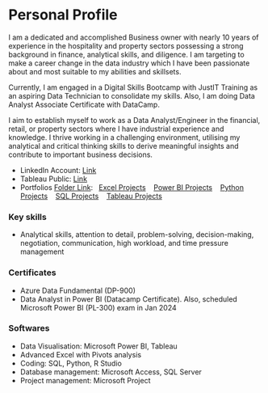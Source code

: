# Personal Profile #
I am a dedicated and accomplished Business owner with nearly 10 years of experience in the hospitality and property sectors possessing a strong background in finance, analytical skills, and diligence. I am targeting to make a career change in the data industry which I have been passionate about and most suitable to my abilities and skillsets.

Currently, I am engaged in a Digital Skills Bootcamp with JustIT Training as an aspiring Data Technician to consolidate my skills. Also, I am doing Data Analyst Associate Certificate with DataCamp.

I aim to establish myself to work as a Data Analyst/Engineer in the financial, retail, or property sectors where I have industrial experience and knowledge. I thrive working in a challenging environment, utilising my analytical and critical thinking skills to derive meaningful insights and contribute to important business decisions.
- LinkedIn Account: [Link](www.linkedin.com/in/thao-ta-444545172)
- Tableau Public: [Link](https://public.tableau.com/app/profile/thao.ta6225/vizzes)
- Portfolios [Folder Link](https://github.com/Thaophuongta/Portfolios): &nbsp; [Excel Projects](https://github.com/Thaophuongta/Portfolios/tree/main/Excel%20Projects) &nbsp;&nbsp; [Power BI Projects](https://github.com/Thaophuongta/Portfolios/tree/main/Power%20BI%20Projects) &nbsp;&nbsp; [Python Projects](https://github.com/Thaophuongta/Portfolios/tree/main/Python%20Projects) &nbsp;&nbsp; [SQL Projects](https://github.com/Thaophuongta/Portfolios/tree/main/SQL%20Projects) &nbsp;&nbsp; [Tableau Projects](https://github.com/Thaophuongta/Portfolios/tree/main/Tableau%20Projects)

### Key skills ###
- Analytical skills, attention to detail, problem-solving, decision-making, negotiation, communication, high workload, and time pressure management
### Certificates ### 
- Azure Data Fundamental (DP-900)
- Data Analyst in Power BI (Datacamp Certificate). Also, scheduled Microsoft Power BI (PL-300) exam in Jan 2024
### Softwares ### 
- Data Visualisation: Microsoft Power BI, Tableau
- Advanced Excel with Pivots analysis
- Coding: SQL, Python, R Studio
- Database management: Microsoft Access, SQL Server
- Project management: Microsoft Project

